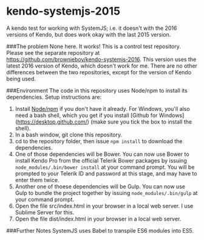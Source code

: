 # kendo-systemjs-2015
A kendo test for working with SystemJS; i.e. it doesn't with the 2016 versions of Kendo, but does work okay with the last 2015 version.

###The problem
None here.  It works!  This is a control test repository.  Please see the separate repository at https://github.com/brownieboy/kendo-systemjs-2016.  This version uses the latest 2016 version of Kendo, which doesn't work for me.  There are no other differences between the two repositories, except for the version of Kendo being used.


###Environment
The code in this repository uses Node/npm to install its dependencies.  Setup instructions are:

1. Install [Node/npm](https://nodejs.org/en/download/) if you don't have it already.  For Windows, you'll also need a bash shell, which you get if you install [Github for Windows] (https://desktop.github.com/) (make sure you tick the box to install the shell).
1. In a bash window, git clone this repository.
1. cd to the repository folder, then issue `npm install` to download the dependencies.
1. One of those dependencies will be Bower.  You can now use Bower to install Kendo Pro from the official Telerik Bower packages by issuing ` node_modules/.bin/bower install` at your command prompt.  You will be prompted to your Telerik ID and password at this stage, and may have to enter them twice.
1. Another one of thoese dependencies will be Gulp.  You can now use Gulp to bundle the project together by issuing `node_modules/.bin/gulp` at your command prompt.
1. Open the file src/index.html in your browser in a local web server.  I use Sublime Server for this.
1. Open the file dist/index.html in your browser in a local web server.

###Further Notes
SystemJS uses Babel to transpile ES6 modules into ES5.




